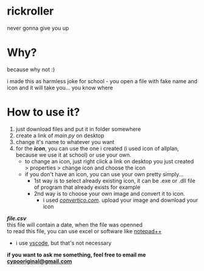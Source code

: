 # rickroller

never gonna give you up

# Why?

because why not :)

i made this as harmless joke for school - you open a file with fake name and icon and it will take you... you know where

# How to use it? 

1. just download files and put it in folder somewhere
2. create a link of *main.py* on desktop
3. change it's name to whatever you want
4. for the ***icon***, you can use the one i created (i used icon of allplan, because we use it at school) or use your own. 
    - to change an icon, just right click a link on desktop you just created > properties > change icon and choose the icon
    - if you don't have an icon, you can use your own pretty simply...
        - 1st way is to select already existing icon, it can be .exe or .dll file of program that already exists for example
        - 2nd way is to choose your own image and convert it to icon. 
            - i used *[convertico.com](https://convertico.com/)*. upload your image and download your icon

***file.csv***  
this file will contain a date, when the file was openned  
to read this file, you can use excel or software like [notepad++](https://notepad-plus-plus.org/downloads/)
- i use [vscode](https://code.visualstudio.com/download), but that's not necessary


**if you want to ask me something, feel free to email me cypooriginal@gmail.com**

